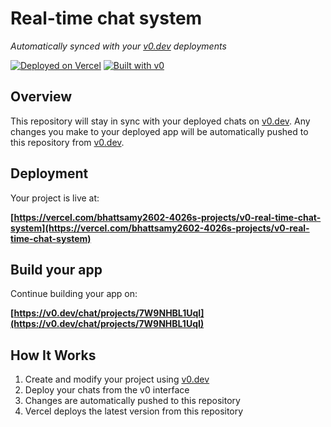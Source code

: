 # Real-time chat system

*Automatically synced with your [v0.dev](https://v0.dev) deployments*

[![Deployed on Vercel](https://img.shields.io/badge/Deployed%20on-Vercel-black?style=for-the-badge&logo=vercel)](https://vercel.com/bhattsamy2602-4026s-projects/v0-real-time-chat-system)
[![Built with v0](https://img.shields.io/badge/Built%20with-v0.dev-black?style=for-the-badge)](https://v0.dev/chat/projects/7W9NHBL1UqI)

## Overview

This repository will stay in sync with your deployed chats on [v0.dev](https://v0.dev).
Any changes you make to your deployed app will be automatically pushed to this repository from [v0.dev](https://v0.dev).

## Deployment

Your project is live at:

**[https://vercel.com/bhattsamy2602-4026s-projects/v0-real-time-chat-system](https://vercel.com/bhattsamy2602-4026s-projects/v0-real-time-chat-system)**

## Build your app

Continue building your app on:

**[https://v0.dev/chat/projects/7W9NHBL1UqI](https://v0.dev/chat/projects/7W9NHBL1UqI)**

## How It Works

1. Create and modify your project using [v0.dev](https://v0.dev)
2. Deploy your chats from the v0 interface
3. Changes are automatically pushed to this repository
4. Vercel deploys the latest version from this repository